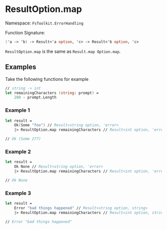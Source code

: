# ResultOption.map

Namespace: `FsToolkit.ErrorHandling`

Function Signature:

```fsharp
('a -> 'b) -> Result<'a option, 'c> -> Result<'b option, 'c>
```

`ResultOption.map` is the same as `Result.map Option.map`.

## Examples

Take the following functions for example

```fsharp
// string -> int
let remainingCharacters (string: prompt) =
    280 - prompt.Length
```

### Example 1

```fsharp
let result =
    Ok(Some "foo") // Result<string option, 'error>
    |> ResultOption.map remainingCharacters // Result<int option, 'error>

// Ok (Some 277)
```

### Example 2

```fsharp
let result =
    Ok None // Result<string option, 'error>
    |> ResultOption.map remainingCharacters // Result<int option, 'error>

// Ok None
```

### Example 3

```fsharp
let result =
    Error "bad things happened" // Result<string option, string>
    |> ResultOption.map remainingCharacters // Result<int option, string>

// Error "bad things happened"
```
